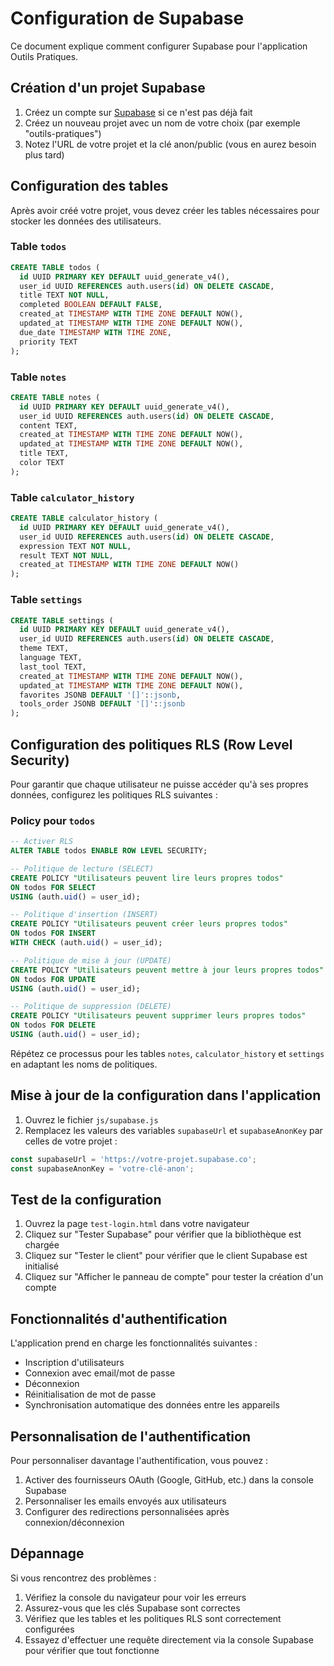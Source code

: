 # Configuration de Supabase

Ce document explique comment configurer Supabase pour l'application Outils Pratiques.

## Création d'un projet Supabase

1. Créez un compte sur [Supabase](https://supabase.com/) si ce n'est pas déjà fait
2. Créez un nouveau projet avec un nom de votre choix (par exemple "outils-pratiques")
3. Notez l'URL de votre projet et la clé anon/public (vous en aurez besoin plus tard)

## Configuration des tables

Après avoir créé votre projet, vous devez créer les tables nécessaires pour stocker les données des utilisateurs.

### Table `todos`

```sql
CREATE TABLE todos (
  id UUID PRIMARY KEY DEFAULT uuid_generate_v4(),
  user_id UUID REFERENCES auth.users(id) ON DELETE CASCADE,
  title TEXT NOT NULL,
  completed BOOLEAN DEFAULT FALSE,
  created_at TIMESTAMP WITH TIME ZONE DEFAULT NOW(),
  updated_at TIMESTAMP WITH TIME ZONE DEFAULT NOW(),
  due_date TIMESTAMP WITH TIME ZONE,
  priority TEXT
);
```

### Table `notes`

```sql
CREATE TABLE notes (
  id UUID PRIMARY KEY DEFAULT uuid_generate_v4(),
  user_id UUID REFERENCES auth.users(id) ON DELETE CASCADE,
  content TEXT,
  created_at TIMESTAMP WITH TIME ZONE DEFAULT NOW(),
  updated_at TIMESTAMP WITH TIME ZONE DEFAULT NOW(),
  title TEXT,
  color TEXT
);
```

### Table `calculator_history`

```sql
CREATE TABLE calculator_history (
  id UUID PRIMARY KEY DEFAULT uuid_generate_v4(),
  user_id UUID REFERENCES auth.users(id) ON DELETE CASCADE,
  expression TEXT NOT NULL,
  result TEXT NOT NULL,
  created_at TIMESTAMP WITH TIME ZONE DEFAULT NOW()
);
```

### Table `settings`

```sql
CREATE TABLE settings (
  id UUID PRIMARY KEY DEFAULT uuid_generate_v4(),
  user_id UUID REFERENCES auth.users(id) ON DELETE CASCADE,
  theme TEXT,
  language TEXT,
  last_tool TEXT,
  created_at TIMESTAMP WITH TIME ZONE DEFAULT NOW(),
  updated_at TIMESTAMP WITH TIME ZONE DEFAULT NOW(),
  favorites JSONB DEFAULT '[]'::jsonb,
  tools_order JSONB DEFAULT '[]'::jsonb
);
```

## Configuration des politiques RLS (Row Level Security)

Pour garantir que chaque utilisateur ne puisse accéder qu'à ses propres données, configurez les politiques RLS suivantes :

### Policy pour `todos`

```sql
-- Activer RLS
ALTER TABLE todos ENABLE ROW LEVEL SECURITY;

-- Politique de lecture (SELECT)
CREATE POLICY "Utilisateurs peuvent lire leurs propres todos" 
ON todos FOR SELECT 
USING (auth.uid() = user_id);

-- Politique d'insertion (INSERT)
CREATE POLICY "Utilisateurs peuvent créer leurs propres todos" 
ON todos FOR INSERT 
WITH CHECK (auth.uid() = user_id);

-- Politique de mise à jour (UPDATE)
CREATE POLICY "Utilisateurs peuvent mettre à jour leurs propres todos" 
ON todos FOR UPDATE 
USING (auth.uid() = user_id);

-- Politique de suppression (DELETE)
CREATE POLICY "Utilisateurs peuvent supprimer leurs propres todos" 
ON todos FOR DELETE 
USING (auth.uid() = user_id);
```

Répétez ce processus pour les tables `notes`, `calculator_history` et `settings` en adaptant les noms de politiques.

## Mise à jour de la configuration dans l'application

1. Ouvrez le fichier `js/supabase.js`
2. Remplacez les valeurs des variables `supabaseUrl` et `supabaseAnonKey` par celles de votre projet :

```javascript
const supabaseUrl = 'https://votre-projet.supabase.co';
const supabaseAnonKey = 'votre-clé-anon';
```

## Test de la configuration

1. Ouvrez la page `test-login.html` dans votre navigateur
2. Cliquez sur "Tester Supabase" pour vérifier que la bibliothèque est chargée
3. Cliquez sur "Tester le client" pour vérifier que le client Supabase est initialisé
4. Cliquez sur "Afficher le panneau de compte" pour tester la création d'un compte

## Fonctionnalités d'authentification

L'application prend en charge les fonctionnalités suivantes :

- Inscription d'utilisateurs
- Connexion avec email/mot de passe
- Déconnexion
- Réinitialisation de mot de passe
- Synchronisation automatique des données entre les appareils

## Personnalisation de l'authentification

Pour personnaliser davantage l'authentification, vous pouvez :

1. Activer des fournisseurs OAuth (Google, GitHub, etc.) dans la console Supabase
2. Personnaliser les emails envoyés aux utilisateurs
3. Configurer des redirections personnalisées après connexion/déconnexion

## Dépannage

Si vous rencontrez des problèmes :

1. Vérifiez la console du navigateur pour voir les erreurs
2. Assurez-vous que les clés Supabase sont correctes
3. Vérifiez que les tables et les politiques RLS sont correctement configurées
4. Essayez d'effectuer une requête directement via la console Supabase pour vérifier que tout fonctionne 

